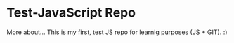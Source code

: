 # Test-JavaScript Repo

More about... This is my first, test JS repo for learnig purposes (JS + GIT). :)
